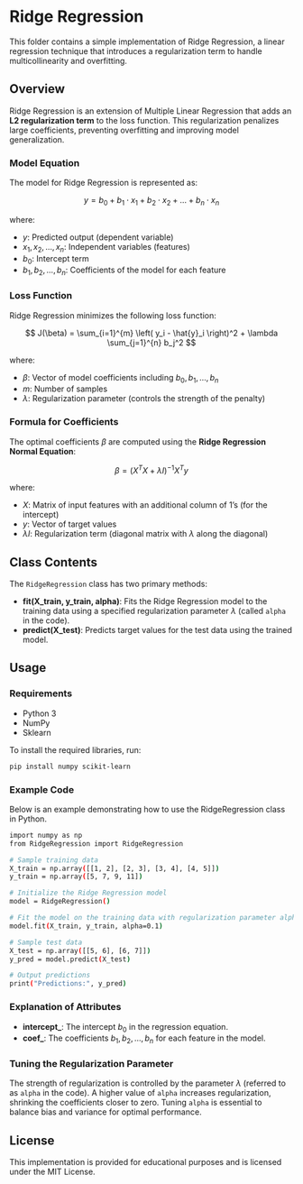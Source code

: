 # Ridge Regression

This folder contains a simple implementation of Ridge Regression, a linear regression technique that introduces a regularization term to handle multicollinearity and overfitting.

## Overview

Ridge Regression is an extension of Multiple Linear Regression that adds an **L2 regularization term** to the loss function. This regularization penalizes large coefficients, preventing overfitting and improving model generalization.

### Model Equation

The model for Ridge Regression is represented as:

$$
y = b_0 + b_1 \cdot x_1 + b_2 \cdot x_2 + \dots + b_n \cdot x_n
$$

where:
- $y$: Predicted output (dependent variable)
- $x_1, x_2, \dots, x_n$: Independent variables (features)
- $b_0$: Intercept term
- $b_1, b_2, \dots, b_n$: Coefficients of the model for each feature

### Loss Function

Ridge Regression minimizes the following loss function:

$$
J(\beta) = \sum_{i=1}^{m} \left( y_i - \hat{y}_i \right)^2 + \lambda \sum_{j=1}^{n} b_j^2
$$

where:
- $\beta$: Vector of model coefficients including $b_0, b_1, \dots, b_n$
- $m$: Number of samples
- $\lambda$: Regularization parameter (controls the strength of the penalty)

### Formula for Coefficients

The optimal coefficients $\beta$ are computed using the **Ridge Regression Normal Equation**:

$$
\beta = (X^T X + \lambda I)^{-1} X^T y
$$

where:
- $X$: Matrix of input features with an additional column of 1’s (for the intercept)
- $y$: Vector of target values
- $\lambda I$: Regularization term (diagonal matrix with $\lambda$ along the diagonal)

## Class Contents

The `RidgeRegression` class has two primary methods:
- **fit(X_train, y_train, alpha)**: Fits the Ridge Regression model to the training data using a specified regularization parameter $\lambda$ (called `alpha` in the code).
- **predict(X_test)**: Predicts target values for the test data using the trained model.

## Usage

### Requirements

- Python 3
- NumPy
- Sklearn

To install the required libraries, run:

```bash
pip install numpy scikit-learn
```

### Example Code
Below is an example demonstrating how to use the RidgeRegression class in Python.
```bash
import numpy as np
from RidgeRegression import RidgeRegression

# Sample training data
X_train = np.array([[1, 2], [2, 3], [3, 4], [4, 5]])
y_train = np.array([5, 7, 9, 11])

# Initialize the Ridge Regression model
model = RidgeRegression()

# Fit the model on the training data with regularization parameter alpha=0.1
model.fit(X_train, y_train, alpha=0.1)

# Sample test data
X_test = np.array([[5, 6], [6, 7]])
y_pred = model.predict(X_test)

# Output predictions
print("Predictions:", y_pred)
```

### Explanation of Attributes

- **intercept_**: The intercept $b_0$ in the regression equation.  
- **coef_**: The coefficients $b_1, b_2, \dots, b_n$ for each feature in the model.

### Tuning the Regularization Parameter

The strength of regularization is controlled by the parameter $\lambda$ (referred to as `alpha` in the code). A higher value of `alpha` increases regularization, shrinking the coefficients closer to zero. Tuning `alpha` is essential to balance bias and variance for optimal performance.

## License

This implementation is provided for educational purposes and is licensed under the MIT License.

